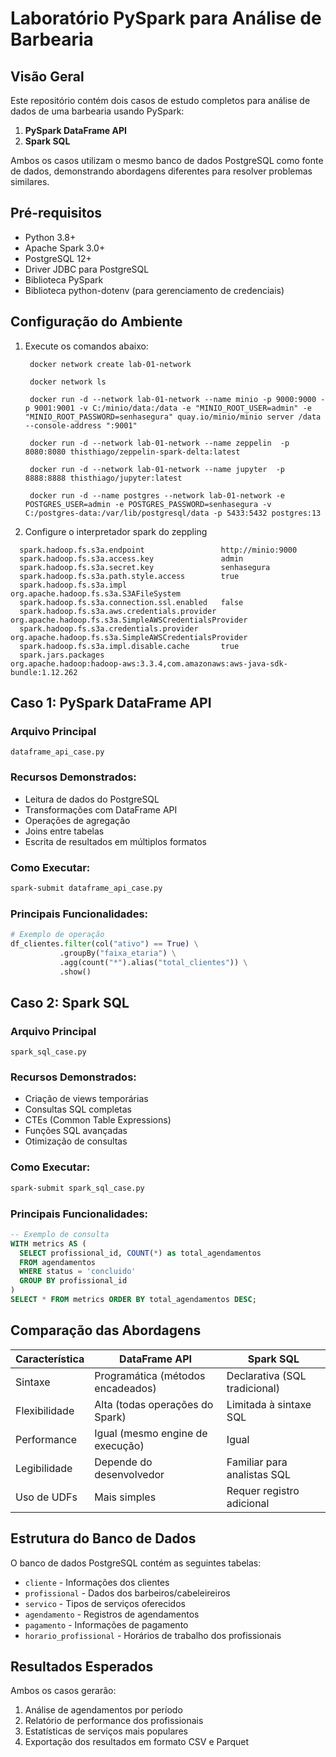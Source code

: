 # Laboratório PySpark para Análise de Barbearia

## Visão Geral

Este repositório contém dois casos de estudo completos para análise de dados de uma barbearia usando PySpark:

1. **PySpark DataFrame API**
2. **Spark SQL**

Ambos os casos utilizam o mesmo banco de dados PostgreSQL como fonte de dados, demonstrando abordagens diferentes para resolver problemas similares.

## Pré-requisitos

- Python 3.8+
- Apache Spark 3.0+
- PostgreSQL 12+
- Driver JDBC para PostgreSQL
- Biblioteca PySpark
- Biblioteca python-dotenv (para gerenciamento de credenciais)

## Configuração do Ambiente

1. Execute os comandos abaixo:
   ```
    docker network create lab-01-network

    docker network ls

    docker run -d --network lab-01-network --name minio -p 9000:9000 -p 9001:9001 -v C:/minio/data:/data -e "MINIO_ROOT_USER=admin" -e "MINIO_ROOT_PASSWORD=senhasegura" quay.io/minio/minio server /data --console-address ":9001"

    docker run -d --network lab-01-network --name zeppelin  -p 8080:8080 thisthiago/zeppelin-spark-delta:latest

    docker run -d --network lab-01-network --name jupyter  -p 8888:8888 thisthiago/jupyter:latest

    docker run -d --name postgres --network lab-01-network -e POSTGRES_USER=admin -e POSTGRES_PASSWORD=senhasegura -v C:/postgres-data:/var/lib/postgresql/data -p 5433:5432 postgres:13
    ```

2. Configure o interpretador spark do zeppling
  ```
    spark.hadoop.fs.s3a.endpoint                 http://minio:9000
    spark.hadoop.fs.s3a.access.key               admin
    spark.hadoop.fs.s3a.secret.key               senhasegura
    spark.hadoop.fs.s3a.path.style.access        true
    spark.hadoop.fs.s3a.impl                     org.apache.hadoop.fs.s3a.S3AFileSystem
    spark.hadoop.fs.s3a.connection.ssl.enabled   false
    spark.hadoop.fs.s3a.aws.credentials.provider org.apache.hadoop.fs.s3a.SimpleAWSCredentialsProvider
    spark.hadoop.fs.s3a.credentials.provider     org.apache.hadoop.fs.s3a.SimpleAWSCredentialsProvider
    spark.hadoop.fs.s3a.impl.disable.cache       true
    spark.jars.packages                          org.apache.hadoop:hadoop-aws:3.3.4,com.amazonaws:aws-java-sdk-bundle:1.12.262
  ```

## Caso 1: PySpark DataFrame API

### Arquivo Principal
`dataframe_api_case.py`

### Recursos Demonstrados:
- Leitura de dados do PostgreSQL
- Transformações com DataFrame API
- Operações de agregação
- Joins entre tabelas
- Escrita de resultados em múltiplos formatos

### Como Executar:
```bash
spark-submit dataframe_api_case.py
```

### Principais Funcionalidades:
```python
# Exemplo de operação
df_clientes.filter(col("ativo") == True) \
           .groupBy("faixa_etaria") \
           .agg(count("*").alias("total_clientes")) \
           .show()
```

## Caso 2: Spark SQL

### Arquivo Principal
`spark_sql_case.py`

### Recursos Demonstrados:
- Criação de views temporárias
- Consultas SQL completas
- CTEs (Common Table Expressions)
- Funções SQL avançadas
- Otimização de consultas

### Como Executar:
```bash
spark-submit spark_sql_case.py
```

### Principais Funcionalidades:
```sql
-- Exemplo de consulta
WITH metrics AS (
  SELECT profissional_id, COUNT(*) as total_agendamentos
  FROM agendamentos
  WHERE status = 'concluido'
  GROUP BY profissional_id
)
SELECT * FROM metrics ORDER BY total_agendamentos DESC;
```

## Comparação das Abordagens

| Característica          | DataFrame API                     | Spark SQL                        |
|-------------------------|-----------------------------------|----------------------------------|
| Sintaxe                 | Programática (métodos encadeados) | Declarativa (SQL tradicional)    |
| Flexibilidade           | Alta (todas operações do Spark)   | Limitada à sintaxe SQL           |
| Performance             | Igual (mesmo engine de execução)  | Igual                            |
| Legibilidade            | Depende do desenvolvedor          | Familiar para analistas SQL      |
| Uso de UDFs             | Mais simples                      | Requer registro adicional        |

## Estrutura do Banco de Dados

O banco de dados PostgreSQL contém as seguintes tabelas:
- `cliente` - Informações dos clientes
- `profissional` - Dados dos barbeiros/cabeleireiros
- `servico` - Tipos de serviços oferecidos
- `agendamento` - Registros de agendamentos
- `pagamento` - Informações de pagamento
- `horario_profissional` - Horários de trabalho dos profissionais

## Resultados Esperados

Ambos os casos gerarão:
1. Análise de agendamentos por período
2. Relatório de performance dos profissionais
3. Estatísticas de serviços mais populares
4. Exportação dos resultados em formato CSV e Parquet
